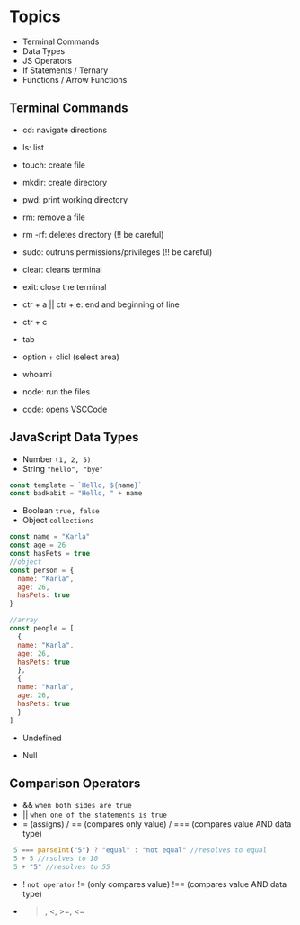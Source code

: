 # Topics

- Terminal Commands
- Data Types
- JS Operators
- If Statements / Ternary
- Functions / Arrow Functions

## Terminal Commands

- cd: navigate directions
- ls: list 
- touch: create file
- mkdir: create directory
- pwd: print working directory
- rm: remove a file
- rm -rf: deletes directory (!! be careful)
- sudo: outruns permissions/privileges (!! be careful)
- clear: cleans terminal
- exit: close the terminal

- ctr + a || ctr + e: end and beginning of line
- ctr + c
- tab
- option + clicl (select area)
- whoami

- node: run the files
- code: opens VSCCode

## JavaScript Data Types

- Number `(1, 2, 5)`
- String `"hello", "bye"`  

```js
const template = `Hello, ${name}`
const badHabit = "Hello, " + name
```

- Boolean `true, false`
- Object `collections`

```js
const name = "Karla"
const age = 26
const hasPets = true
//object
const person = {
  name: "Karla",
  age: 26,
  hasPets: true
}

//array
const people = [
  {
  name: "Karla",
  age: 26,
  hasPets: true
  },
  {
  name: "Karla",
  age: 26,
  hasPets: true
  }
]

```
- Undefined

- Null

## Comparison Operators

- && `when both sides are true`
- || `when one of the statements is true`
- = (assigns) / == (compares only value) / === (compares value AND data type)

```js
 5 === parseInt("5") ? "equal" : "not equal" //resolves to equal
 5 + 5 //rsolves to 10
 5 + "5" //resolves to 55
```

- ! `not operator` != (only compares value) !== (compares value AND data type)
- >, <, >=, <=
